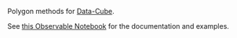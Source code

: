 Polygon methods for [Data-Cube](https://github.com/gjmcn/data-cube).

See [this Observable Notebook](https://beta.observablehq.com/@gjmcn/data-cube-polygon-and-hull-plugins) for the documentation and examples.